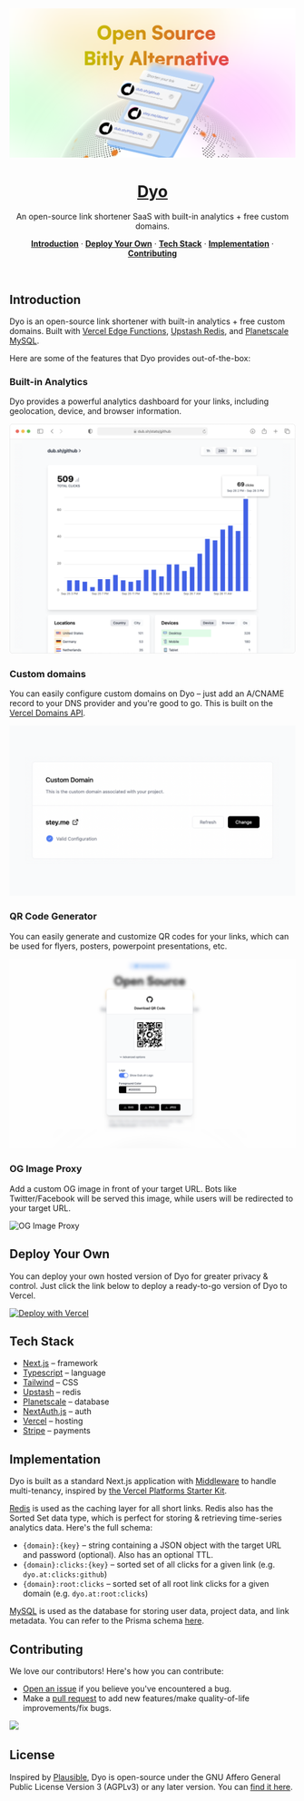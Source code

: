 <a href="https://dyo.at">
  <img alt="Dyo – an open-source link shortener SaaS with built-in analytics + free custom domains." src="/public/_static/thumbnail.png">
  <h1 align="center">Dyo</h1>
</a>

<p align="center">
  An open-source link shortener SaaS with built-in analytics + free custom domains.
</p>

<p align="center">
  <a href="#introduction"><strong>Introduction</strong></a> ·
  <a href="#deploy-your-own"><strong>Deploy Your Own</strong></a> ·
  <a href="#tech-stack"><strong>Tech Stack</strong></a> ·
  <a href="#implementation"><strong>Implementation</strong></a> ·
  <a href="#contributing"><strong>Contributing</strong></a>
</p>
<br/>

## Introduction

Dyo is an open-source link shortener with built-in analytics + free custom domains. Built with [Vercel Edge Functions](http://vercel.com/edge), [Upstash Redis](https://docs.upstash.com/redis), and [Planetscale MySQL](https://planetscale.com/).

Here are some of the features that Dyo provides out-of-the-box:

### Built-in Analytics

Dyo provides a powerful analytics dashboard for your links, including geolocation, device, and browser information.

![Analytics Dashboard](/public/_static/landing/analytics.png)

### Custom domains

You can easily configure custom domains on Dyo – just add an A/CNAME record to your DNS provider and you're good to go. This is built on the [Vercel Domains API](https://domains-api.vercel.app/).

![Custom Domains](/public/_static/landing/domains.png)

### QR Code Generator

You can easily generate and customize QR codes for your links, which can be used for flyers, posters, powerpoint presentations, etc.

![QR Code](/public/_static/landing/qr.png)

### OG Image Proxy

Add a custom OG image in front of your target URL. Bots like Twitter/Facebook will be served this image, while users will be redirected to your target URL.

![OG Image Proxy](/public/_static/landing/og-image-proxy.gif)

## Deploy Your Own

You can deploy your own hosted version of Dyo for greater privacy & control. Just click the link below to deploy a ready-to-go version of Dyo to Vercel.

[![Deploy with Vercel](https://vercel.com/button)](https://dyo.at/deploy)

## Tech Stack

- [Next.js](https://nextjs.org/) – framework
- [Typescript](https://www.typescriptlang.org/) – language
- [Tailwind](https://tailwindcss.com/) – CSS
- [Upstash](https://upstash.com/) – redis
- [Planetscale](https://planetscale.com/) – database
- [NextAuth.js](https://next-auth.js.org/) – auth
- [Vercel](https://vercel.com/) – hosting
- [Stripe](https://stripe.com/) – payments

## Implementation

Dyo is built as a standard Next.js application with [Middleware](https://nextjs.org/docs/advanced-features/middleware) to handle multi-tenancy, inspired by [the Vercel Platforms Starter Kit](https://github.com/vercel/platforms).

[Redis](https://redis.io/) is used as the caching layer for all short links. Redis also has the Sorted Set data type, which is perfect for storing & retrieving time-series analytics data. Here's the full schema:

- `{domain}:{key}` – string containing a JSON object with the target URL and password (optional). Also has an optional TTL.
- `{domain}:clicks:{key}` – sorted set of all clicks for a given link (e.g. `dyo.at:clicks:github`)
- `{domain}:root:clicks` – sorted set of all root link clicks for a given domain (e.g. `dyo.at:root:clicks`)

[MySQL](https://www.mysql.com/) is used as the database for storing user data, project data, and link metadata. You can refer to the Prisma schema [here](/prisma/schema.prisma).

## Contributing

We love our contributors! Here's how you can contribute:

- [Open an issue](https://github.com/dyonc/dyo/issues) if you believe you've encountered a bug.
- Make a [pull request](https://github.com/dyonc/dyo/pull) to add new features/make quality-of-life improvements/fix bugs.

<a href="https://github.com/dyonc/dyo/graphs/contributors">
  <img src="https://contrib.rocks/image?repo=dyonc/dyo" />
</a>

## License

Inspired by [Plausible](https://plausible.io/), Dyo is open-source under the GNU Affero General Public License Version 3 (AGPLv3) or any later version. You can [find it here](https://github.com/dyonc/dyo/blob/main/LICENSE.md).
